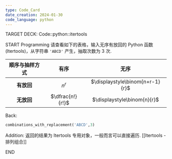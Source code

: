 ```yaml
---
type: Code_Card
date_creation: 2024-01-30
code_language: python
---
```


TARGET DECK: Code::python::itertools

START
Programming
请查看如下的表格，输入无序有放回的 Python 函数 (Itertools)，从字符串 `'ABCD'` 产生，抽取次数为 $3$ 次.

| 顺序与抽样方式 | 有序 | 无序 |
| :--: | :--: | :--: |
| **有放回** | $n^r$ | $\displaystyle\binom{n+r-1}{r}$ |
| **无放回** | $\dfrac{n!}{r!}$ | $\displaystyle\binom{n}{r}$ |
Back: 
```python
combinations_with_replacement('ABCD',3)
```
Addition: 
返回的结果为 Itertools 专用对象，一般而言可以直接遍历.
[[Itertools - 排列组合]]
<!--ID: 1706670238458-->
END